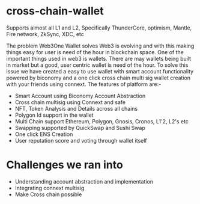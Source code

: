 # cross-chain-wallet

Supports almost all L1 and L2, Specifically ThunderCore, optimism, Mantle, Fire network, ZkSync, XDC, etc

The problem Web3One Wallet solves
Web3 is evolving and with this making things easy for user is need of the hour in blockchain space.
One of the important things used in web3 is wallets. There are may wallets being built in market but a good, 
user centric wallet is need of the hour. To solve this issue we have created a easy to use wallet with smart account functionality powered by biconomy and a one click cross chain multi sig wallet creation with your friends using connext.
The features of platform are:-

- Smart Account using Biconomy Account Abstraction
- Cross chain multisig using Connext and safe
- NFT, Token Analysis and Details across all chains
- Polygon Id support in the wallet
- Multi Chain support Ethereum, Polygon, Gnosis, Cronos, L1'2, L2's etc
- Swapping supported by QuickSwap and Sushi Swap
- One click ENS Creation
- User reputation score and voting through wallet itself


# Challenges we ran into
- Understanding account abstraction and implementation
- Integrating connext multisig
- Make Cross chain possible
